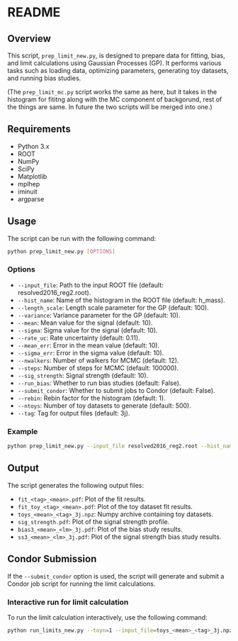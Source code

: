 # README

## Overview

This script, `prep_limit_new.py`, is designed to prepare data for fitting, bias, and limit calculations using Gaussian Processes (GP). It performs various tasks such as loading data, optimizing parameters, generating toy datasets, and running bias studies.

(The `prep_limit_mc.py` script works the same as here, but it takes in the histogram for fititng along with the MC component of backgorund, rest of the things are same. In future the two scripts will be merged into one.)

## Requirements

- Python 3.x
- ROOT
- NumPy
- SciPy
- Matplotlib
- mplhep
- iminuit
- argparse

## Usage

The script can be run with the following command:

```bash
python prep_limit_new.py [OPTIONS]
```

### Options
- `--input_file`: Path to the input ROOT file (default: resolved2016_reg2.root).
- `--hist_name`: Name of the histogram in the ROOT file (default: h_mass).
- `--length_scale`: Length scale parameter for the GP (default: 100).
- `--variance`: Variance parameter for the GP (default: 10).
- `--mean`: Mean value for the signal (default: 10).
- `--sigma`: Sigma value for the signal (default: 10).
- `--rate_uc`: Rate uncertainty (default: 0.11).
- `--mean_err`: Error in the mean value (default: 10).
- `--sigma_err`: Error in the sigma value (default: 10).
- `--nwalkers`: Number of walkers for MCMC (default: 12).
- `--steps`: Number of steps for MCMC (default: 100000).
- `--sig_strength`: Signal strength (default: 10).
- `--run_bias`: Whether to run bias studies (default: False).
- `--submit_condor`: Whether to submit jobs to Condor (default: False).
- `--rebin`: Rebin factor for the histogram (default: 1).
- `--ntoys`: Number of toy datasets to generate (default: 500).
- `--tag`: Tag for output files (default: 3j).

### Example

```bash
python prep_limit_new.py --input_file resolved2016_reg2.root --hist_name h_mass --length_scale 100 --variance 10 --mean 10 --sigma 10 --rate_uc 0.11 --mean_err 10 --sigma_err 10 --nwalkers 12 --steps 100000 --sig_strength 10 --run_bias --submit_condor --rebin 1 --ntoys 500 --tag 3j
```

## Output

The script generates the following output files:

- `fit_<tag>_<mean>.pdf`: Plot of the fit results.
- `fit_toy_<tag>_<mean>.pdf`: Plot of the toy dataset fit results.
- `toys_<mean>_<tag>_3j.npz`: Numpy archive containing toy datasets.
- `sig_strength.pdf`: Plot of the signal strength profile.
- `bias3_<mean>_<lm>_3j.pdf`: Plot of the bias study results.
- `ss3_<mean>_<lm>_3j.pdf`: Plot of the signal strength bias study results.

## Condor Submission

If the `--submit_condor` option is used, the script will generate and submit a Condor job script for running the limit calculations.

### Interactive run for limit calculation

To run the limit calculation interactively, use the following command:

```bash
python run_limits_new.py --toyn=1 --input_file=toys_<mean>_<tag>_3j.npz --length_scale=<length_scale> --variance=<variance> --length_scale_err=0 --variance_err=0 --mean=<mean> --sigma=<sigma> --rate_uc=<rate_uc> --mean_err=<mean_err> --sigma_err=<sigma_err> --nwalkers=<nwalkers> --steps=<steps> --sig_strength=<sig_strength> --show_result=True
```